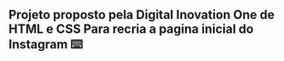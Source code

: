 ##  Projeto proposto pela Digital Inovation One de HTML e CSS Para recria a pagina inicial do Instagram :keyboard:

